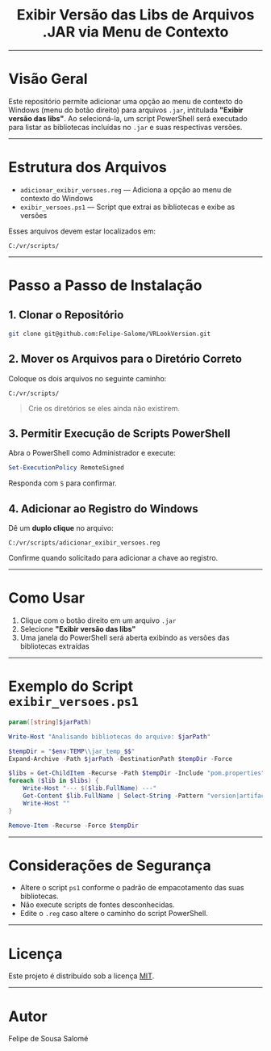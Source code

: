 <h1 align="center">Exibir Versão das Libs de Arquivos .JAR via Menu de Contexto</h1>

---

# Visão Geral

Este repositório permite adicionar uma opção ao menu de contexto do Windows (menu do botão direito) para arquivos `.jar`, intitulada **"Exibir versão das libs"**. Ao selecioná-la, um script PowerShell será executado para listar as bibliotecas incluídas no `.jar` e suas respectivas versões.

---

# Estrutura dos Arquivos

* `adicionar_exibir_versoes.reg` — Adiciona a opção ao menu de contexto do Windows
* `exibir_versoes.ps1` — Script que extrai as bibliotecas e exibe as versões

Esses arquivos devem estar localizados em:

```
C:/vr/scripts/
```

---

# Passo a Passo de Instalação

## 1. Clonar o Repositório

```bash
git clone git@github.com:Felipe-Salome/VRLookVersion.git
```

## 2. Mover os Arquivos para o Diretório Correto

Coloque os dois arquivos no seguinte caminho:

```
C:/vr/scripts/
```

> Crie os diretórios se eles ainda não existirem.

## 3. Permitir Execução de Scripts PowerShell

Abra o PowerShell como Administrador e execute:

```powershell
Set-ExecutionPolicy RemoteSigned
```

Responda com `S` para confirmar.

## 4. Adicionar ao Registro do Windows

Dê um **duplo clique** no arquivo:

```
C:/vr/scripts/adicionar_exibir_versoes.reg
```

Confirme quando solicitado para adicionar a chave ao registro.

---

# Como Usar

1. Clique com o botão direito em um arquivo `.jar`
2. Selecione **"Exibir versão das libs"**
3. Uma janela do PowerShell será aberta exibindo as versões das bibliotecas extraídas

---

# Exemplo do Script `exibir_versoes.ps1`

```powershell
param([string]$jarPath)

Write-Host "Analisando bibliotecas do arquivo: $jarPath"

$tempDir = "$env:TEMP\\jar_temp_$$"
Expand-Archive -Path $jarPath -DestinationPath $tempDir -Force

$libs = Get-ChildItem -Recurse -Path $tempDir -Include "pom.properties", "MANIFEST.MF"
foreach ($lib in $libs) {
    Write-Host "--- $($lib.FullName) ---"
    Get-Content $lib.FullName | Select-String -Pattern "version|artifact|group"
    Write-Host ""
}

Remove-Item -Recurse -Force $tempDir
```

---

# Considerações de Segurança

* Altere o script `ps1` conforme o padrão de empacotamento das suas bibliotecas.
* Não execute scripts de fontes desconhecidas.
* Edite o `.reg` caso altere o caminho do script PowerShell.

---

# Licença

Este projeto é distribuído sob a licença [MIT](LICENSE).

---

# Autor

Felipe de Sousa Salomé
